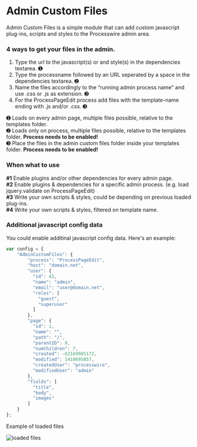 Admin Custom Files
================

Admin Custom Files is a simple module that can add custom javascript plug-ins,
scripts and styles to the Processwire admin area.

### 4 ways to get your files in the admin.

1. Type the url to the javascript(s) or and style(s) in the dependencies textarea. ➊
2. Type the processname followed by an URL seperated by a space in the dependencies textarea. ➋
3. Name the files accordingly to the “running admin process name” and use .css or .js as extension. ➌
4. For the ProcessPageEdit process add files with the template-name ending with .js and/or .css. ➌

➊ Loads on every admin page, multiple files possible, relative to the templates folder. <br>
➋ Loads only on process, multiple files possible, relative to the templates folder. **Process needs to be enabled!**<br>
➌ Place the files in the admin custom files folder inside your templates folder. **Process needs to be enabled!**

### When what to use

**\#1** Enable plugins and/or other dependencies for every admin page.<br>
**\#2** Enable plugins & dependencies for a specific admin process. (e.g. load jquery.validate on ProcessPageEdit)<br>
**\#3** Write your own scripts & styles, could be depending on previous loaded plug-ins.<br>
**\#4** Write your own scripts & styles, filtered on template name.

### Additional javascript config data

You could enable additinal javascript config data. Here's an example:

```javascript
var config = {
    "AdminCustomFiles": {
        "process": "ProcessPageEdit",
        "host": "domain.net",
        "user": {
          "id": 41,
          "name": "admin",
          "email": "user@domain.net",
          "roles": [
            "guest",
            "superuser"
          ]
        },
        "page": {
          "id": 1,
          "name": "",
          "path": "/",
          "parentID": 0,
          "numChildren": 7,
          "created": -62169985172,
          "modified": 1410695857,
          "createdUser": "processwire",
          "modifiedUser": "admin"
        },
        "fields": [
          "title",
          "body",
          "images"
        ]
    }
};
```

Example of loaded files

![loaded files](https://github.com/Da-Fecto/AdminCustomFiles/blob/master/console.png)
